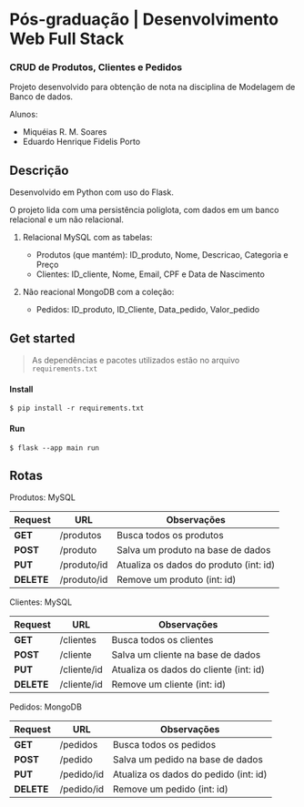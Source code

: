 # Pós-graduação | Desenvolvimento Web Full Stack
### CRUD de Produtos, Clientes e Pedidos
Projeto desenvolvido para obtenção de nota na disciplina de Modelagem de Banco de dados.

Alunos:
- Miquéias R. M. Soares
- Eduardo Henrique Fidelis Porto

## Descrição

Desenvolvido em Python com uso do Flask.

O projeto lida com uma persistência poliglota, com dados em um banco relacional e um não relacional.

1. Relacional MySQL com as tabelas:
   - Produtos (que mantém): ID_produto, Nome, Descricao, Categoria e Preço
   - Clientes: ID_cliente, Nome, Email, CPF e Data de Nascimento
  
2. Não reacional MongoDB com a coleção:
   - Pedidos: ID_produto, ID_Cliente, Data_pedido, Valor_pedido
  


## Get started

> As dependências e pacotes utilizados estão no arquivo `requirements.txt`
#### Install
```
$ pip install -r requirements.txt 
```
#### Run
```
$ flask --app main run
```

## Rotas 

Produtos: MySQL

| Request | URL |  Observações |
|-|-|-|
| **GET** | /produtos | Busca todos os produtos
| **POST** | /produto | Salva um produto na base de dados
| **PUT** | /produto/id | Atualiza os dados do produto (int: id)
| **DELETE** | /produto/id | Remove um produto (int: id)

Clientes: MySQL

| Request | URL |  Observações |
|-|-|-|
| **GET** | /clientes | Busca todos os clientes
| **POST** | /cliente | Salva um cliente na base de dados
| **PUT** | /cliente/id | Atualiza os dados do cliente (int: id)
| **DELETE** | /cliente/id | Remove um cliente (int: id)

Pedidos: MongoDB

| Request | URL |  Observações |
|-|-|-|
| **GET** | /pedidos | Busca todos os pedidos
| **POST** | /pedido | Salva um pedido na base de dados
| **PUT** | /pedido/id | Atualiza os dados do pedido (int: id)
| **DELETE** | /pedido/id | Remove um pedido (int: id)
